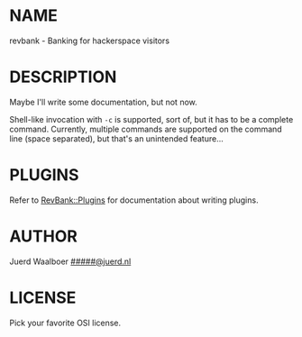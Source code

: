 # NAME

revbank - Banking for hackerspace visitors

# DESCRIPTION

Maybe I'll write some documentation, but not now.

Shell-like invocation with `-c` is supported, sort of, but it has to be a
complete command. Currently, multiple commands are supported on the command
line (space separated), but that's an unintended feature...

# PLUGINS

Refer to [RevBank::Plugins](https://metacpan.org/pod/RevBank::Plugins) for documentation about writing plugins.

# AUTHOR

Juerd Waalboer <#####@juerd.nl>

# LICENSE

Pick your favorite OSI license.
